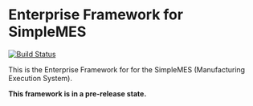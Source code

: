# Enterprise Framework for SimpleMES

[![Build Status](https://github.com/simplemes/simplemes-core/workflows/BuildAndTestAll/badge.svg)](https://github.com/simplemes/simplemes-core/actions)


This is the Enterprise Framework for for the SimpleMES (Manufacturing Execution System).  

**This framework is in a pre-release state.**



